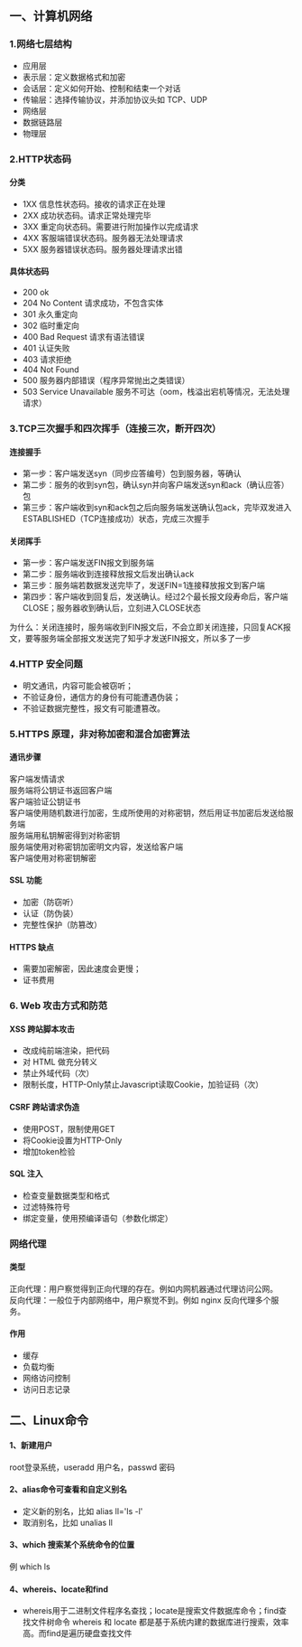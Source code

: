 ## 一、计算机网络
### 1.网络七层结构
- 应用层
- 表示层：定义数据格式和加密
- 会话层：定义如何开始、控制和结束一个对话
- 传输层：选择传输协议，并添加协议头如 TCP、UDP
- 网络层
- 数据链路层
- 物理层
### 2.HTTP状态码
#### 分类
- 1XX 信息性状态码。接收的请求正在处理
- 2XX 成功状态码。请求正常处理完毕
- 3XX 重定向状态码。需要进行附加操作以完成请求
- 4XX 客服端错误状态码。服务器无法处理请求
- 5XX 服务器错误状态码。服务器处理请求出错
#### 具体状态码
- 200 ok
- 204 No Content 请求成功，不包含实体
- 301 永久重定向
- 302 临时重定向
- 400 Bad Request 请求有语法错误
- 401 认证失败
- 403 请求拒绝
- 404 Not Found
- 500 服务器内部错误（程序异常抛出之类错误）
- 503 Service Unavailable 服务不可达（oom，栈溢出宕机等情况，无法处理请求）

### 3.TCP三次握手和四次挥手（连接三次，断开四次）
#### 连接握手
- 第一步：客户端发送syn（同步应答编号）包到服务器，等确认
- 第二步：服务的收到syn包，确认syn并向客户端发送syn和ack（确认应答）包
- 第三步：客户端收到syn和ack包之后向服务端发送确认包ack，完毕双发进入ESTABLISHED（TCP连接成功）状态，完成三次握手
#### 关闭挥手
- 第一步：客户端发送FIN报文到服务端
- 第二步：服务端收到连接释放报文后发出确认ack
- 第三步：服务端若数据发送完毕了，发送FIN=1连接释放报文到客户端
- 第四步：客户端收到回复后，发送确认。经过2个最长报文段寿命后，客户端CLOSE；服务器收到确认后，立刻进入CLOSE状态

为什么：关闭连接时，服务端收到FIN报文后，不会立即关闭连接，只回复ACK报文，要等服务端全部报文发送完了知乎才发送FIN报文，所以多了一步

### 4.HTTP 安全问题
- 明文通讯，内容可能会被窃听；
- 不验证身份，通信方的身份有可能遭遇伪装；
- 不验证数据完整性，报文有可能遭篡改。

### 5.HTTPS 原理，非对称加密和混合加密算法
#### 通讯步骤
客户端发情请求  
服务端将公钥证书返回客户端  
客户端验证公钥证书  
客户端使用随机数进行加密，生成所使用的对称密钥，然后用证书加密后发送给服务端  
服务端用私钥解密得到对称密钥  
服务端使用对称密钥加密明文内容，发送给客户端  
客户端使用对称密钥解密  
#### SSL 功能
- 加密（防窃听）
- 认证（防伪装）
- 完整性保护（防篡改）
#### HTTPS 缺点
- 需要加密解密，因此速度会更慢；
- 证书费用

### 6. Web 攻击方式和防范
#### XSS 跨站脚本攻击
- 改成纯前端渲染，把代码
- 对 HTML 做充分转义
- 禁止外域代码（次）
- 限制长度，HTTP-Only禁止Javascript读取Cookie，加验证码（次）
#### CSRF 跨站请求伪造
- 使用POST，限制使用GET
- 将Cookie设置为HTTP-Only
- 增加token检验
#### SQL 注入
- 检查变量数据类型和格式
- 过滤特殊符号
- 绑定变量，使用预编译语句（参数化绑定）

### 网络代理
#### 类型
正向代理：用户察觉得到正向代理的存在。例如内网机器通过代理访问公网。  
反向代理：一般位于内部网络中，用户察觉不到。例如 nginx 反向代理多个服务。
#### 作用
- 缓存
- 负载均衡
- 网络访问控制
- 访问日志记录


## 二、Linux命令

#### 1、新建用户
root登录系统，useradd 用户名，passwd 密码

#### 2、alias命令可查看和自定义别名
- 定义新的别名，比如 alias ll='ls -l' 
- 取消别名，比如 unalias ll

#### 3、which 搜索某个系统命令的位置
例  which ls

#### 4、whereis、locate和find
- whereis用于二进制文件程序名查找；locate是搜索文件数据库命令；find查找文件树命令
whereis 和 locate 都是基于系统内建的数据库进行搜索，效率高。而find是遍历硬盘查找文件